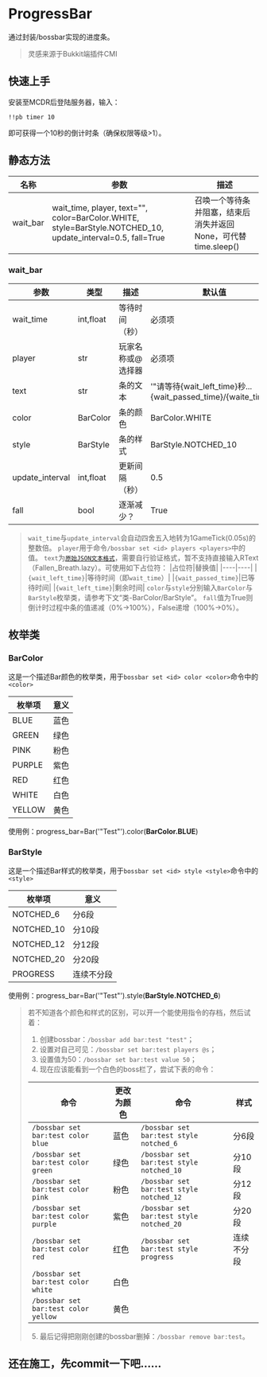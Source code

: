 # ProgressBar
通过封装/bossbar实现的进度条。

> 灵感来源于Bukkit端插件CMI

## 快速上手
安装至MCDR后登陆服务器，输入：
```
!!pb timer 10
```
即可获得一个10秒的倒计时条（确保权限等级>1）。

## 静态方法

|名称|参数|描述|
|----|----|----|
|wait_bar|wait_time, player, text="", color=BarColor.WHITE, style=BarStyle.NOTCHED_10, update_interval=0.5, fall=True|召唤一个等待条并阻塞，结束后消失并返回None，可代替time.sleep()|

### wait_bar

|参数|类型|描述|默认值|
|----|----|----|----|
|wait_time|int,float|等待时间（秒）|必须项|
|player|str|玩家名称或@选择器|必须项|
|text|str|条的文本|'"请等待{wait_left_time}秒... {wait_passed_time}/{waite_time}"'|
|color|BarColor|条的颜色|BarColor.WHITE|
|style|BarStyle|条的样式|BarStyle.NOTCHED_10|
|update_interval|int,float|更新间隔（秒）|0.5|
|fall|bool|逐渐减少？|True|

> `wait_time`与`update_interval`会自动四舍五入地转为1GameTick(0.05s)的整数倍。
> `player`用于命令`/bossbar set <id> players <players>`中<players>的值。
> `text`为[`原始JSON文本格式`](https://minecraft-zh.gamepedia.com/%E5%8E%9F%E5%A7%8BJSON%E6%96%87%E6%9C%AC%E6%A0%BC%E5%BC%8F)，需要自行验证格式，暂不支持直接输入RText（Fallen_Breath.lazy）。可使用如下占位符：
> |占位符|替换值|
> |----|----|
> |`{wait_left_time}`|等待时间（即`wait_time`）|
> |`{wait_passed_time}`|已等待时间|
> |`{wait_left_time}`|剩余时间|
> `color`与`style`分别输入`BarColor`与`BarStyle`枚举类，请参考下文“类-BarColor/BarStyle”。
> `fall`值为True则倒计时过程中条的值递减（0%->100%），False递增（100%->0%）。

## 枚举类
### BarColor
这是一个描述Bar颜色的枚举类，用于`bossbar set <id> color <color>`命令中的`<color>`

|枚举项|意义|
|----|----|
|BLUE|蓝色|
|GREEN|绿色|
|PINK|粉色|
|PURPLE|紫色|
|RED|红色|
|WHITE|白色|
|YELLOW|黄色|

使用例：progress_bar=Bar('"Test"').color(**BarColor.BLUE**)

### BarStyle
这是一个描述Bar样式的枚举类，用于`bossbar set <id> style <style>`命令中的`<style>`

|枚举项|意义|
|----|----|
|NOTCHED_6|分6段|
|NOTCHED_10|分10段|
|NOTCHED_12|分12段|
|NOTCHED_20|分20段|
|PROGRESS|连续不分段|

使用例：progress_bar=Bar('"Test"').style(**BarStyle.NOTCHED_6**)

> 若不知道各个颜色和样式的区别，可以开一个能使用指令的存档，然后试着：
> 1. 创建bossbar：`/bossbar add bar:test "test"`；
> 2. 设置对自己可见：`/bossbar set bar:test players @s`；
> 3. 设置值为50：`/bossbar set bar:test value 50`；
> 4. 现在应该能看到一个白色的boss栏了，尝试下表的命令：
> 
> |命令|更改为颜色|命令|样式|
> |----|----|----|----|
> |`/bossbar set bar:test color blue`|蓝色|`/bossbar set bar:test style notched_6`|分6段|
> |`/bossbar set bar:test color green`|绿色|`/bossbar set bar:test style notched_10`|分10段|
> |`/bossbar set bar:test color pink`|粉色|`/bossbar set bar:test style notched_12`|分12段|
> |`/bossbar set bar:test color purple`|紫色|`/bossbar set bar:test style notched_20`|分20段|
> |`/bossbar set bar:test color red`|红色|`/bossbar set bar:test style progress`|连续不分段|
> |`/bossbar set bar:test color white`|白色|
> |`/bossbar set bar:test color yellow`|黄色|
> 5. 最后记得把刚刚创建的bossbar删掉：`/bossbar remove bar:test`。

## 还在施工，先commit一下吧……
